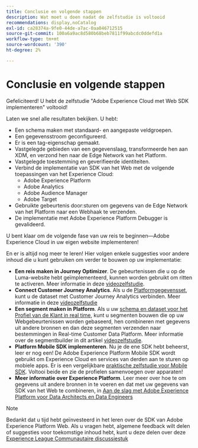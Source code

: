 ```yaml
---
title: Conclusie en volgende stappen
description: Wat moet u doen nadat de zelfstudie is voltooid
recommendations: display,noCatalog
exl-id: ca28374a-9fe0-44de-a7ac-0aa046712515
source-git-commit: 100a6a9ac8d580b68beb7811f99abcdc0ddefd1a
workflow-type: tm+mt
source-wordcount: '390'
ht-degree: 2%

---
```


# Conclusie en volgende stappen

Gefeliciteerd! U hebt de zelfstudie &quot;Adobe Experience Cloud met Web SDK implementeren&quot; voltooid!

Laten we snel alle resultaten bekijken. U hebt:

* Een schema maken met standaard- en aangepaste veldgroepen.
* Een gegevensstroom geconfigureerd.
* Er is een tag-eigenschap gemaakt.
* Vastgelegde gebieden van een gegevenslaag, transformeerde hen aan XDM, en verzond hen naar de Edge Network van het Platform.
* Vastgelegde toestemming en geverifieerde identiteiten.
* Verbind de implementatie van SDK van het Web met de volgende toepassingen van het Experience Cloud:
   * Adobe Experience Platform
   * Adobe Analytics
   * Adobe Audience Manager
   * Adobe Target
* Gebruikte gebeurtenis door:sturen om gegevens van de Edge Network van het Platform naar een Webhaak te verzenden.
* De implementatie met Adobe Experience Platform Debugger is gevalideerd.

U bent klaar om de volgende fase van uw reis te beginnen—Adobe Experience Cloud in uw eigen website implementeren!

En er is altijd nog meer te leren! Hier volgen enkele suggesties voor andere inhoud die u kunt gebruiken om verder te bouwen op uw implementatie:


* **Een reis maken in Journey Optimizer**. De gebeurtenissen die u op de Luma-website hebt geïmplementeerd, kunnen worden gebruikt om ritten te activeren. Meer informatie in deze [videozelfstudie](https://experienceleague.adobe.com/docs/journey-optimizer-learn/tutorials/create-journeys/use-case-transactional-journey.html).
* **Connect Customer Journey Analytics**. Als u de [Platformgegevensset](setup-experience-platform.md), kunt u de dataset met Customer Journey Analytics verbinden. Meer informatie in deze [videozelfstudie](https://experienceleague.adobe.com/docs/customer-journey-analytics-learn/tutorials/connecting-customer-journey-analytics-to-data-sources-in-platform.html)
* **Een segment maken in Platform**. Als u uw [schema en dataset voor het Profiel van de Klant in real time](setup-experience-platform.md), kunt u segmenten bouwen die op uw Webgebeurtenissen worden gebaseerd, hen combineren met gegevens uit andere bronnen en dan deze segmenten verzenden naar bestemmingen in Real-time Customer Data Platform. Meer informatie over de segmentbuilder in dit artikel [videozelfstudie](https://experienceleague.adobe.com/docs/platform-learn/tutorials/segments/create-segments.html).
* **Platform Mobile SDK implementeren**. Nu je de ene SDK hebt beheerst, leer er nog een! De Adobe Experience Platform Mobile SDK wordt gebruikt om Experience Cloud en services van derden aan te sturen op mobiele apps. Er is een vergelijkbare [praktische zelfstudie voor Mobile SDK](https://experienceleague.adobe.com/docs/platform-learn/implement-mobile-sdk/overview.html). Voltooi beide en zie de profielen samenvoegen over apparaten!
* **Meer informatie over Experience Platform**. Leer meer over hoe te om gegevens uit andere bronnen in te voeren en dat met uw gegevens van SDK van het Web te combineren, in [Aan de slag met Adobe Experience Platform voor Data Architects en Data Engineers](https://experienceleague.adobe.com/docs/platform-learn/getting-started-for-data-architects-and-data-engineers/overview.html)


>[!NOTE]
>
>Bedankt dat u tijd hebt geïnvesteerd in het leren over de SDK van Adobe Experience Platform Web. Als u vragen hebt, algemene feedback wilt delen of suggesties voor toekomstige inhoud hebt, kunt u deze delen over deze [Experience League Communautaire discussiestuk](https://experienceleaguecommunities.adobe.com/t5/adobe-experience-platform-launch/tutorial-discussion-implement-adobe-experience-cloud-with-web/td-p/444996)
